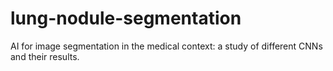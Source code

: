 # lung-nodule-segmentation
AI for image segmentation in the medical context: a study of different CNNs and their results.